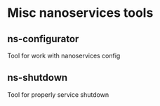 # Misc nanoservices tools

## ns-configurator

Tool for work with nanoservices config

## ns-shutdown

Tool for properly service shutdown
